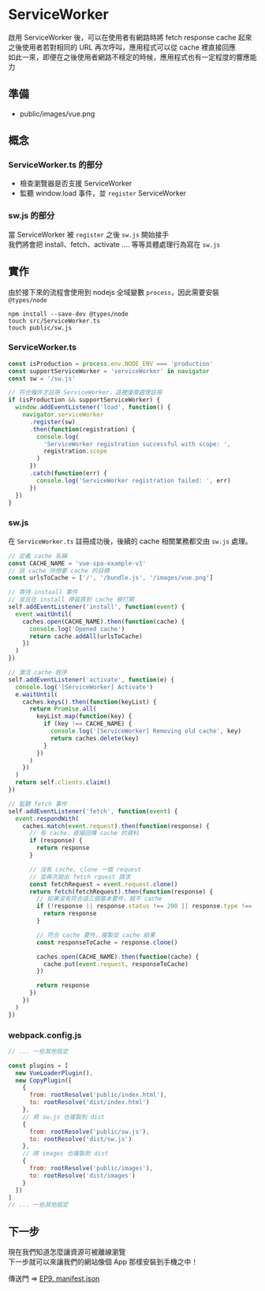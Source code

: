 
# ServiceWorker

啟用 ServiceWorker 後，可以在使用者有網路時將 fetch response cache 起來  
之後使用者若對相同的 URL 再次呼叫，應用程式可以從 cache 裡直接回應  
如此一來，即便在之後使用者網路不穩定的時候，應用程式也有一定程度的響應能力  

## 準備

- public/images/vue.png

## 概念

### ServiceWorker.ts 的部分

- 檢查瀏覽器是否支援 ServiceWorker
- 監聽 window.load 事件，並 `register` ServiceWorker

### sw.js 的部分
當 ServiceWorker 被 `register` 之後 `sw.js` 開始接手  
我們將會把 install、fetch、activate .... 等等具體處理行為寫在 `sw.js`

## 實作

由於接下來的流程會使用到 nodejs 全域變數 `process`，因此需要安裝 `@types/node`  

```shell
npm install --save-dev @types/node
touch src/ServiceWorker.ts
touch public/sw.js
```

### ServiceWorker.ts

```typescript
const isProduction = process.env.NODE_ENV === 'production'
const supportServiceWorker = 'serviceWorker' in navigator
const sw = '/sw.js'

// 符合條件才註冊 ServiceWorker，這裡僅需處理註冊
if (isProduction && supportServiceWorker) {
  window.addEventListener('load', function() {
    navigator.serviceWorker
      .register(sw)
      .then(function(registration) {
        console.log(
          'ServiceWorker registration successful with scope: ',
          registration.scope
        )
      })
      .catch(function(err) {
        console.log('ServiceWorker registration failed: ', err)
      })
  })
}
```

### sw.js

在 `ServiceWorker.ts` 註冊成功後，後續的 cache 相關業務都交由 `sw.js` 處理。  

```javascript
// 定義 cache 名稱
const CACHE_NAME = 'vue-spa-example-v1'
// 該 cache 所想要 cache 的目標
const urlsToCache = ['/', '/bundle.js', '/images/vue.png']

// 等待 instaall 事件
// 並且在 install 停留直到 cache 被打開
self.addEventListener('install', function(event) {
  event.waitUntil(
    caches.open(CACHE_NAME).then(function(cache) {
      console.log('Opened cache')
      return cache.addAll(urlsToCache)
    })
  )
})

// 激活 cache 程序
self.addEventListener('activate', function(e) {
  console.log('[ServiceWorker] Activate')
  e.waitUntil(
    caches.keys().then(function(keyList) {
      return Promise.all(
        keyList.map(function(key) {
          if (key !== CACHE_NAME) {
            console.log('[ServiceWorker] Removing old cache', key)
            return caches.delete(key)
          }
        })
      )
    })
  )
  return self.clients.claim()
})

// 監聽 fetch 事件
self.addEventListener('fetch', function(event) {
  event.respondWith(
    caches.match(event.request).then(function(response) {
      // 有 cache，直接回傳 cache 的資料
      if (response) {
        return response
      }

      // 沒有 cache, clone 一個 request
      // 並再次拋出 fetch rquest 請求
      const fetchRequest = event.request.clone()
      return fetch(fetchRequest).then(function(response) {
        // 如果沒有符合這三個基本要件，就不 cache
        if (!response || response.status !== 200 || response.type !== 'basic') {
          return response
        }

        // 符合 cache 要件，複製並 cache 結果
        const responseToCache = response.clone()

        caches.open(CACHE_NAME).then(function(cache) {
          cache.put(event.request, responseToCache)
        })

        return response
      })
    })
  )
})
```

### webpack.config.js

```javascript
// ... 一些其他設定

const plugins = [
  new VueLoaderPlugin(),
  new CopyPlugin([
    {
      from: rootResolve('public/index.html'),
      to: rootResolve('dist/index.html')
    },
    // 將 sw.js 也複製到 dist
    {
      from: rootResolve('public/sw.js'),
      to: rootResolve('dist/sw.js')
    },
    // 將 images 也複製到 dist
    {
      from: rootResolve('public/images'),
      to: rootResolve('dist/images')
    }
  ])
]
// ... 一些其他設定
```

## 下一步

現在我們知道怎麼讓資源可被離線瀏覽  
下一步就可以來讓我們的網站像個 App 那樣安裝到手機之中！

傳送門 => [EP9. manifest.json](https://github.com/cian6390/vue-spa/blob/master/documents/ep9-manifest.md)

